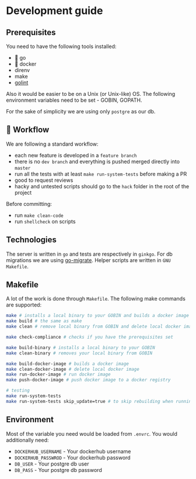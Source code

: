 # Development guide

## Prerequisites

You need to have the following tools installed:
- :mouse2: go
- :whale: docker
- direnv
- make
- [golint](https://github.com/golang/lint)

Also it would be easier to be on a Unix (or Unix-like) OS. The following environment variables need to be set - GOBIN, GOPATH.

For the sake of simplicity we are using only `postgre` as our db.

## :wrench: Workflow

We are following a standard workflow:
- each new feature is developed in a `feature branch`
- there is no `dev branch` and everything is pushed merged directly into `master`
- run all the tests with at least `make run-system-tests` before making a PR
- good to request reviews
- hacky and untested scripts should go to the `hack` folder in the root of the project

Before committing:
- run `make clean-code`
- run `shellcheck` on scripts

## Technologies

The server is written in `go` and tests are respectively in `ginkgo`. For db migrations we are using [go-migrate](https://github.com/golang-migrate/migrate). Helper scripts are written in `GNU Makefile`.

## Makefile

A lot of the work is done through `Makefile`. The following make commands are supported:

```bash
make # installs a local binary to your GOBIN and builds a docker image
make build # the same as make
make clean # remove local binary from GOBIN and delete local docker image

make check-compliance # checks if you have the prerequisites set

make build-binary # installs a local binary to your GOBIN
make clean-binary # removes your local binary from GOBIN

make build-docker-image # builds a docker image
make clean-docker-image # delete local docker image
make run-docker-image # run docker image
make push-docker-image # push docker image to a docker registry

# testing
make run-system-tests
make run-system-tests skip_update=true # to skip rebuilding when running tests
```

## Environment

Most of the variable you need would be loaded from `.envrc`. You would additionally need:
- `DOCKERHUB_USERNAME` - Your dockerhub username
- `DOCKERHUB_PASSWROD` - Your dockerhub password
- `DB_USER` - Your postgre db user
- `DB_PASS` - Your postgre db password
